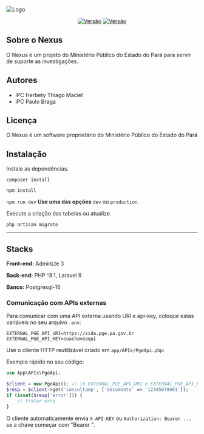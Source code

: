 ![Logo](https://gitlab.com/mpe/mpe/-/raw/main/public/images/logo_mppa_transparente.png)

<p align="center">
<a href=""><img src="https://img.shields.io/badge/Vers%C3%A3o-v1.0-green" alt="Versão"></a>
<a href=""><img src="https://img.shields.io/badge/Licen%C3%A7a-Propriet%C3%A1ria-orange" alt="Versão"></a>
</p>

## Sobre o Nexus

O Nexus é um projeto do Ministério Público do Estado do Pará para servir de suporte as investigações.

## Autores

-   IPC Herbety Thiago Maciel
-   IPC Paulo Braga


## Licença

O Nexus é um software proprietário do Ministério Público do Estado do Pará

## Instalação

Instale as dependências.


```composer install```

```npm install```

```npm run dev``` **Use uma das opções** ```dev``` ou ```production```.

Execute a criação das tabelas ou atualize.

```php artisan migrate```

*** 

## Stacks

**Front-end:** AdminLte 3

**Back-end:** PHP ^8.1, Laravel 9

**Banco:** Postgresql-16


### Comunicação com APIs externas

Para comunicar com uma API externa usando URI e api-key, coloque estas variáveis no seu arquivo `.env`:

```
EXTERNAL_PGE_API_URI=https://sida.pge.pa.gov.br
EXTERNAL_PGE_API_KEY=suachaveaqui
```

Use o cliente HTTP reutilizável criado em `app/APIs/PgeApi.php`:

Exemplo rápido no seu código:

```php
use App\APIs\PgeApi;

$client = new PgeApi(); // lê EXTERNAL_PGE_API_URI e EXTERNAL_PGE_API_KEY do .env
$resp = $client->get('consultamp', ['documento' => '12345678901']);
if (isset($resp['error'])) {
	// tratar erro
}
```

O cliente automaticamente envia `X-API-KEY` ou `Authorization: Bearer ...` se a chave começar com "Bearer ".

